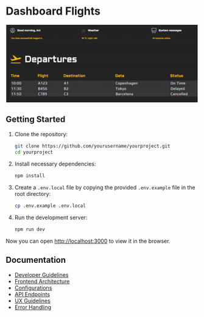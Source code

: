 # Dashboard Flights

![alt text](./public/dashboard.png)

## Getting Started

1. Clone the repository:

   ```bash
   git clone https://github.com/yourusername/yourproject.git
   cd yourproject
   ```

2. Install necessary dependencies:

   ```bash
   npm install
   ```

3. Create a `.env.local` file by copying the provided `.env.example` file in the root directory:

   ```bash
   cp .env.example .env.local
   ```

4. Run the development server:

   ```bash
   npm run dev
   ```

Now you can open [http://localhost:3000](http://localhost:3000) to view it in the browser.

## Documentation

- [Developer Guidelines](documentation/Developer-Guidelines.md)
- [Frontend Architecture](documentation/Frontend-Architecture.md)
- [Configurations](documentation/Configurations.md)
- [API Endpoints](documentation/API-Endpoints.md)
- [UX Guidelines](documentation/UX-Guidelines.md)
- [Error Handling](documentation/Error-Handling.md)
